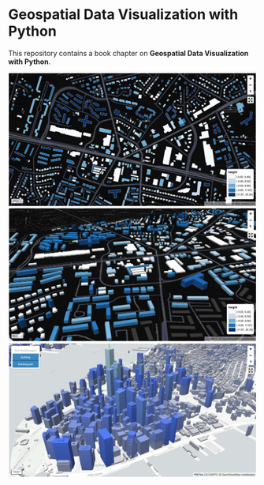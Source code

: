 # Geospatial Data Visualization with Python

This repository contains a book chapter on **Geospatial Data Visualization with Python**.

![](images/building_height_2d.jpg)
![](images/building_height_3d.jpg)
![](images/overture_buildings_3d.jpg)
